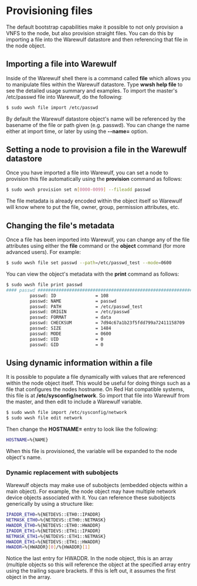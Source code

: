 # Provisioning files

The default bootstrap capabilities make it possible to not only provision a VNFS to the node, but also provision straight files. You can do this by importing a file into the Warewulf datastore and then referencing that file in the node object.

## Importing a file into Warewulf

Inside of the Warewulf shell there is a command called **file** which allows you to manipulate files within the Warewulf datastore. Type **wwsh help file** to see the detailed usage summary and examples. To import the master's /etc/passwd file into Warewulf, do the following:

```bash
$ sudo wwsh file import /etc/passwd
```

By default the Warewulf datastore object's name will be referenced by the basename of the file or path given (e.g. passwd). You can change the name either at import time, or later by using the **--name=** option.

## Setting a node to provision a file in the Warewulf datastore

Once you have imported a file into Warewulf, you can set a node to provision this file automatically using the **provision** command as follows:

```bash
$ sudo wwsh provision set n[0000-0099] --fileadd passwd
```

The file metadata is already encoded within the object itself so Warewulf will know where to put the file, owner, group, permission attributes, etc.

## Changing the file's metadata

Once a file has been imported into Warewulf, you can change any of the file attributes using either the **file** command or the **object** command (for more advanced users). For example:

```bash
$ sudo wwsh file set passwd --path=/etc/passwd_test --mode=0600
```

You can view the object's metadata with the **print** command as follows:

```bash
$ sudo wwsh file print passwd
#### passwd ###################################################################
         passwd: ID               = 108
         passwd: NAME             = passwd
         passwd: PATH             = /etc/passwd_test
         passwd: ORIGIN           = /etc/passwd
         passwd: FORMAT           = data
         passwd: CHECKSUM         = 7d94c67a1b23f5fdd799a72411158709
         passwd: SIZE             = 1484
         passwd: MODE             = 0600
         passwd: UID              = 0
         passwd: GID              = 0
```

## Using dynamic information within a file

It is possible to populate a file dynamically with values that are referenced within the node object itself. This would be useful for doing things such as a file that configures the nodes hostname. On Red Hat compatible systems, this file is at **/etc/sysconfig/network**. So import that file into Warewulf from the master, and then edit to include a Warewulf variable.

```bash
$ sudo wwsh file import /etc/sysconfig/network
$ sudo wwsh file edit network
```

Then change the **HOSTNAME=** entry to look like the following:

```bash
HOSTNAME=%{NAME}
```

When this file is provisioned, the variable will be expanded to the node object's name.

### Dynamic replacement with subobjects

Warewulf objects may make use of subobjects (embedded objects within a main object). For example, the node object may have multiple network device objects associated with it. You can reference these subobjects generically by using a structure like:

```bash
IPADDR_ETH0=%{NETDEVS::ETH0::IPADDR}
NETMASK_ETH0=%{NETDEVS::ETH0::NETMASK}
HWADDR_ETH0=%{NETDEVS::ETH0::HWADDR}
IPADDR_ETH1=%{NETDEVS::ETH1::IPADDR}
NETMASK_ETH1=%{NETDEVS::ETH1::NETMASK}
HWADDR_ETH1=%{NETDEVS::ETH1::HWADDR}
HWADDR=%{HWADDR}[0]/%{HWADDR}[1]
```

Notice the last entry for HWADDR. In the node object, this is an array (multiple objects so this will reference the object at the specified array entry using the trailing square brackets. If this is left out, it assumes the first object in the array.
